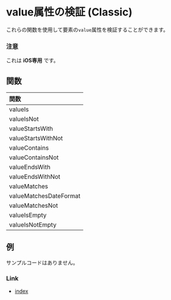 # value属性の検証 (Classic)

これらの関数を使用して要素の`value`属性を検証することができます。

### 注意

これは **iOS専用** です。

## 関数

| 関数                     |
|:-----------------------|
| valueIs                |
| valueIsNot             |
| valueStartsWith        |
| valueStartsWithNot     |
| valueContains          |
| valueContainsNot       |
| valueEndsWith          |
| valueEndsWithNot       |
| valueMatches           |
| valueMatchesDateFormat |
| valueMatchesNot        |
| valueIsEmpty           |
| valueIsNotEmpty        |

## 例

サンプルコードはありません。

### Link

- [index](../../../index_ja.md)
